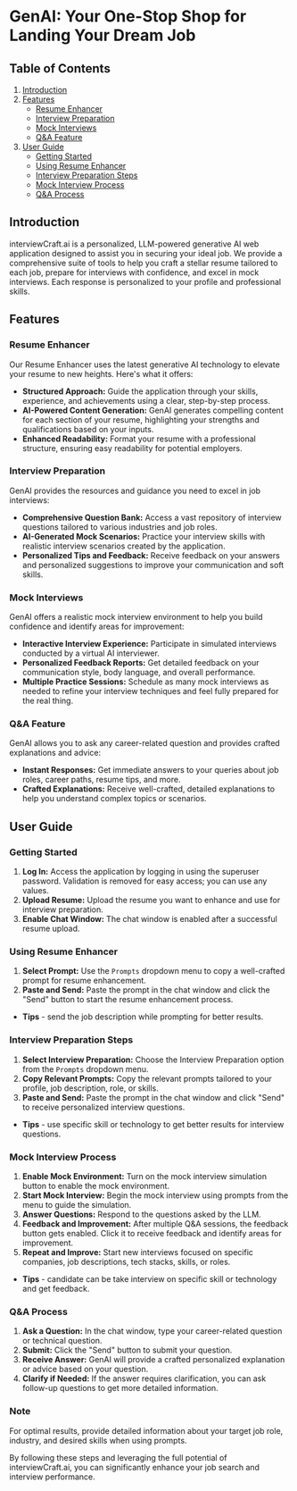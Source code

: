 # GenAI: Your One-Stop Shop for Landing Your Dream Job

## Table of Contents
1. [Introduction](#introduction)
2. [Features](#features)
   - [Resume Enhancer](#resume-enhancer)
   - [Interview Preparation](#interview-preparation)
   - [Mock Interviews](#mock-interviews)
   - [Q&A Feature](#qa-feature)
3. [User Guide](#user-guide)
   - [Getting Started](#getting-started)
   - [Using Resume Enhancer](#using-resume-enhancer)
   - [Interview Preparation Steps](#interview-preparation-steps)
   - [Mock Interview Process](#mock-interview-process)
   - [Q&A Process](#qa-process)

## Introduction
interviewCraft.ai is a  personalized, LLM-powered generative AI web application designed to assist you in securing your ideal job. We provide a comprehensive suite of tools to help you craft a stellar resume tailored to each job, prepare for interviews with confidence, and excel in mock interviews. Each response is personalized to your profile and professional skills.

## Features

### Resume Enhancer
Our Resume Enhancer uses the latest generative AI technology to elevate your resume to new heights. Here's what it offers:
- **Structured Approach:** Guide the application through your skills, experience, and achievements using a clear, step-by-step process.
- **AI-Powered Content Generation:** GenAI generates compelling content for each section of your resume, highlighting your strengths and qualifications based on your inputs.
- **Enhanced Readability:** Format your resume with a professional structure, ensuring easy readability for potential employers.

### Interview Preparation
GenAI provides the resources and guidance you need to excel in job interviews:
- **Comprehensive Question Bank:** Access a vast repository of interview questions tailored to various industries and job roles.
- **AI-Generated Mock Scenarios:** Practice your interview skills with realistic interview scenarios created by the application.
- **Personalized Tips and Feedback:** Receive feedback on your answers and personalized suggestions to improve your communication and soft skills.

### Mock Interviews
GenAI offers a realistic mock interview environment to help you build confidence and identify areas for improvement:
- **Interactive Interview Experience:** Participate in simulated interviews conducted by a virtual AI interviewer.
- **Personalized Feedback Reports:** Get detailed feedback on your communication style, body language, and overall performance.
- **Multiple Practice Sessions:** Schedule as many mock interviews as needed to refine your interview techniques and feel fully prepared for the real thing.

### Q&A Feature
GenAI allows you to ask any career-related question and provides crafted explanations and advice:
- **Instant Responses:** Get immediate answers to your queries about job roles, career paths, resume tips, and more.
- **Crafted Explanations:** Receive well-crafted, detailed explanations to help you understand complex topics or scenarios.


## User Guide

### Getting Started
1. **Log In:** Access the application by logging in using the superuser password. Validation is removed for easy access; you can use any values.
2. **Upload Resume:** Upload the resume you want to enhance and use for interview preparation.
3. **Enable Chat Window:** The chat window is enabled after a successful resume upload.

### Using Resume Enhancer
1. **Select Prompt:** Use the `Prompts` dropdown menu to copy a well-crafted prompt for resume enhancement.
2. **Paste and Send:** Paste the prompt in the chat window and click the "Send" button to start the resume enhancement process.
- **Tips** - send the job description while prompting for better results.

### Interview Preparation Steps
1. **Select Interview Preparation:** Choose the Interview Preparation option from the `Prompts` dropdown menu.
2. **Copy Relevant Prompts:** Copy the relevant prompts tailored to your profile, job description, role, or skills.
3. **Paste and Send:** Paste the prompt in the chat window and click "Send" to receive personalized interview questions.
- **Tips** - use specific skill or technology to get better results for interview questions.

### Mock Interview Process
1. **Enable Mock Environment:** Turn on the mock interview simulation button to enable the mock environment.
2. **Start Mock Interview:** Begin the mock interview using prompts from the menu to guide the simulation.
3. **Answer Questions:** Respond to the questions asked by the LLM.
4. **Feedback and Improvement:** After multiple Q&A sessions, the feedback button gets enabled. Click it to receive feedback and identify areas for improvement.
5. **Repeat and Improve:** Start new interviews focused on specific companies, job descriptions, tech stacks, skills, or roles.
- **Tips** - candidate can be take interview on specific skill or technology and get feedback.

### Q&A Process
1. **Ask a Question:** In the chat window, type your career-related question or technical question.
2. **Submit:** Click the "Send" button to submit your question.
3. **Receive Answer:** GenAI will provide a crafted personalized explanation or advice based on your question.
4. **Clarify if Needed:** If the answer requires clarification, you can ask follow-up questions to get more detailed information.

### Note
For optimal results, provide detailed information about your target job role, industry, and desired skills when using prompts.

By following these steps and leveraging the full potential of interviewCraft.ai, you can significantly enhance your job search and interview performance.

